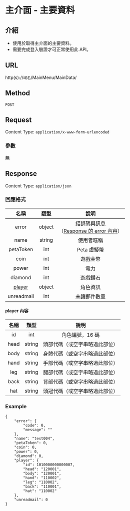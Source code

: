 # 主介面 - 主要資料

## 介紹

- 使用於取得主介面的主要資料。
- 需要完成登入驗證才可正常使用此 API。

## URL

http(s)://`域名`/MainMenu/MainData/

## Method

`POST`

## Request

Content Type: `application/x-www-form-urlencoded`

### 參數

無

## Response

Content Type: `application/json`

### 回應格式

| 名稱 | 類型 | 說明 |
|:-:|:-:|:-:|
| error | object | 錯誤碼與訊息<br>（[Response 的 error 內容](../response.md#error)） |
| name | string | 使用者暱稱 |
| petaToken | int | Peta 虛擬幣 |
| coin | int | 遊戲金幣 |
| power | int | 電力 |
| diamond | int | 遊戲鑽石 |
| [player](#player) | object | 角色資訊 |
| unreadmail | int | 未讀郵件數量 |

#### <span id="player">player 內容</span>

| 名稱 | 類型 | 說明 |
|:-:|:-:|:-:|
| id | int | 角色編號，16 碼 |
| head | string | 頭部代碼（或空字串略過此部位） |
| body | string | 身體代碼（或空字串略過此部位） |
| hand | string | 手部代碼（或空字串略過此部位） |
| leg | string | 腿部代碼（或空字串略過此部位） |
| back | string | 背部代碼（或空字串略過此部位） |
| hat | string | 頭冠代碼（或空字串略過此部位） |

### Example

	{
	    "error": {
	        "code": 0,
	        "message": ""
	    },
	    "name": "test004",
	    "petaToken": 0,
	    "coin": 0,
	    "power": 0,
	    "diamond": 0,
	    "player": {
	        "id": 1010000000000007,
	        "head": "120001",
	        "body": "120001",
	        "hand": "110002",
	        "leg": "110002",
	        "back": "110001",
	        "hat": "110002"
	    },				
		"unreadmail": 0
	}